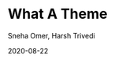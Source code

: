 ---
title: What A Theme
github: 'https://github.com/thedevslot/WhatATheme/'
demo: 'https://thedevslot.github.io/WhatATheme/'
author: Sneha Omer, Harsh Trivedi
date: 2020-08-22
ssg:
  - Jekyll
cms:
  - No Cms
github_branch: master
archetype:
  - Blog
  - Portfolio
css:
  - Bulma
description: 'WhatATheme is a customizable Jekyll Portfolio theme which supports blogging. You can use this theme in order to create an elegant, fully responsive portfolio.'
---
